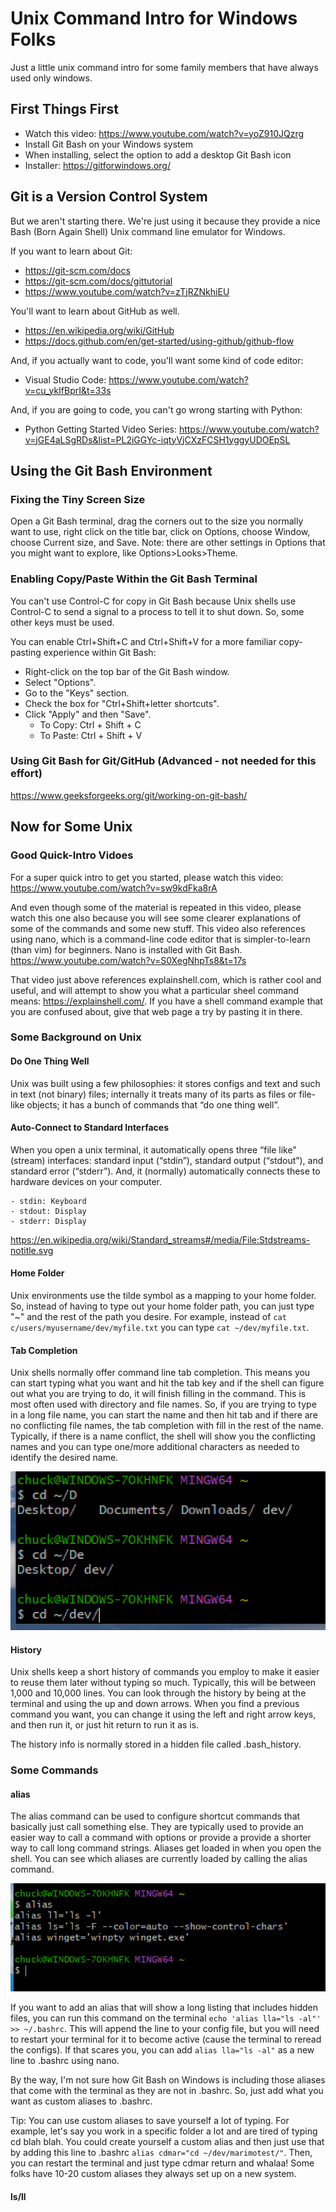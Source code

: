 # Unix Command Intro for Windows Folks

Just a little unix command intro for some family members that have always used only windows.

## First Things First

- Watch this video: https://www.youtube.com/watch?v=yoZ910JQzrg
- Install Git Bash on your Windows system
- When installing, select the option to add a desktop Git Bash icon
- Installer: https://gitforwindows.org/

## Git is a Version Control System

But we aren't starting there. We're just using it because they provide a nice Bash (Born Again Shell) Unix command line emulator for Windows.

If you want to learn about Git:

- https://git-scm.com/docs
- https://git-scm.com/docs/gittutorial
- https://www.youtube.com/watch?v=zTjRZNkhiEU

You'll want to learn about GitHub as well.

- https://en.wikipedia.org/wiki/GitHub
- https://docs.github.com/en/get-started/using-github/github-flow

And, if you actually want to code, you'll want some kind of code editor:

- Visual Studio Code: https://www.youtube.com/watch?v=cu_ykIfBprI&t=33s

And, if you are going to code, you can't go wrong starting with Python:

- Python Getting Started Video Series: https://www.youtube.com/watch?v=jGE4aLSgRDs&list=PL2iGGYc-iqtyVjCXzFCSH1yggyUDOEpSL

## Using the Git Bash Environment

### Fixing the Tiny Screen Size

Open a Git Bash terminal, drag the corners out to the size you normally want to use, right click on the title bar, click on Options, choose Window, choose Current size, and Save. Note: there are other settings in Options that you might want to explore, like Options>Looks>Theme.

### Enabling Copy/Paste Within the Git Bash Terminal

You can't use Control-C for copy in Git Bash because Unix shells use Control-C to send a signal to a process to tell it to shut down. So, some other keys must be used.

You can enable Ctrl+Shift+C and Ctrl+Shift+V for a more familiar copy-pasting experience within Git Bash:

- Right-click on the top bar of the Git Bash window.
- Select "Options".
- Go to the "Keys" section.
- Check the box for "Ctrl+Shift+letter shortcuts".
- Click "Apply" and then "Save".
  - To Copy: Ctrl + Shift + C
  - To Paste: Ctrl + Shift + V

### Using Git Bash for Git/GitHub (Advanced - not needed for this effort)

https://www.geeksforgeeks.org/git/working-on-git-bash/

## Now for Some Unix

### Good Quick-Intro Vidoes

For a super quick intro to get you started, please watch this video: https://www.youtube.com/watch?v=sw9kdFka8rA

And even though some of the material is repeated in this video, please watch this one also because you will see some clearer explanations of some of the commands and some new stuff. This video also references using nano, which is a command-line code editor that is simpler-to-learn (than vim) for beginners. Nano is installed with Git Bash. https://www.youtube.com/watch?v=S0XegNhpTs8&t=17s

That video just above references explainshell.com, which is rather cool and useful, and will attempt to show you what a particular sheel command means: https://explainshell.com/. If you have a shell command example that you are confused about, give that web page a try by pasting it in there.

### Some Background on Unix

#### Do One Thing Well

Unix was built using a few philosophies: it stores configs and text and such in text (not binary) files; internally it treats many of its parts as files or file-like objects; it has a bunch of commands that “do one thing well”.

#### Auto-Connect to Standard Interfaces

When you open a unix terminal, it automatically opens three “file like” (stream) interfaces: standard input (“stdin”), standard output (“stdout”), and standard error (“stderr”). And, it (normally) automatically connects these to hardware devices on your computer.

    - stdin: Keyboard
    - stdout: Display
    - stderr: Display

https://en.wikipedia.org/wiki/Standard_streams#/media/File:Stdstreams-notitle.svg

#### Home Folder

Unix environments use the tilde symbol as a mapping to your home folder. So, instead of having to type out your home folder path, you can just type "~" and the rest of the path you desire. For example, instead of `cat c/users/myusername/dev/myfile.txt` you can type `cat ~/dev/myfile.txt`.

#### Tab Completion

Unix shells normally offer command line tab completion. This means you can start typing what you want and hit the tab key and if the shell can figure out what you are trying to do, it will finish filling in the command. This is most often used with directory and file names. So, if you are trying to type in a long file name, you can start the name and then hit tab and if there are no conflicting file names, the tab completion with fill in the rest of the name. Typically, if there is a name conflict, the shell will show you the conflicting names and you can type one/more additional characters as needed to identify the desired name.

![Tab Completion Example](images/bash-shell-tab-completions.png)

#### History

Unix shells keep a short history of commands you employ to make it easier to reuse them later without typing so much. Typically, this will be between 1,000 and 10,000 lines. You can look through the history by being at the terminal and using the up and down arrows. When you find a previous command you want, you can change it using the left and right arrow keys, and then run it, or just hit return to run it as is.

The history info is normally stored in a hidden file called .bash_history.

### Some Commands

#### alias

The alias command can be used to configure shortcut commands that basically just call something else. They are typically used to provide an easier way to call a command with options or provide a provide a shorter way to call long command strings. Aliases get loaded in when you open the shell. You can see which aliases are currently loaded by calling the alias command.

![alias example](images/alias.png)

If you want to add an alias that will show a long listing that includes hidden files, you can run this command on the terminal `echo 'alias lla="ls -al"' >> ~/.bashrc`. This will append the line to your config file, but you will need to restart your terminal for it to become active (cause the terminal to reread the configs). If that scares you, you can add `alias lla="ls -al"` as a new line to .bashrc using nano.

By the way, I'm not sure how Git Bash on Windows is including those aliases that come with the terminal as they are not in .bashrc. So, just add what you want as custom aliases to .bashrc.

Tip: You can use custom aliases to save yourself a lot of typing. For example, let's say you work in a specific folder a lot and are tired of typing cd blah blah. You could create yourself a custom alias and then just use that by adding this line to .bashrc `alias cdmar="cd ~/dev/marimotest/"`. Then, you can restart the terminal and just type cdmar return and whalaa! Some folks have 10-20 custom aliases they always set up on a new system.

#### ls/ll

